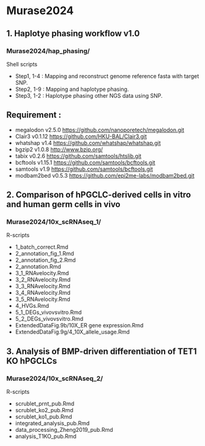 # Murase2024
## 1. Haplotye phasing workflow v1.0
### Murase2024/hap_phasing/
Shell scripts
* Step1, 1-4 : Mapping and reconstruct genome reference fasta with target SNP.
* Step2, 1-9 : Mapping and haplotype phasing.
* Step3, 1-2 : Haplotype phasing other NGS data using SNP.

## Requirement : 
* megalodon v2.5.0 https://github.com/nanoporetech/megalodon.git
* Clair3 v0.1.12 https://github.com/HKU-BAL/Clair3.git
* whatshap v1.4 https://github.com/whatshap/whatshap.git
* bgzip2 v1.0.8 http://www.bzip.org/
* tabix v0.2.6 https://github.com/samtools/htslib.git
* bcftools v1.15.1 https://github.com/samtools/bcftools.git
* samtools v1.9 https://github.com/samtools/bcftools.git
* modbam2bed v0.5.3 https://github.com/epi2me-labs/modbam2bed.git

## 2. Comparison of hPGCLC-derived cells in vitro and human germ cells in vivo
### Murase2024/10x_scRNAseq_1/
R-scripts
* 1_batch_correct.Rmd
* 2_annotation_fig_1.Rmd
* 2_annotation_fig_2.Rmd
* 2_annotation.Rmd
* 3_1_RNAvelocity.Rmd
* 3_2_RNAvelocity.Rmd
* 3_3_RNAvelocity.Rmd
* 3_4_RNAvelocity.Rmd
* 3_5_RNAvelocity.Rmd
* 4_HVGs.Rmd
* 5_1_DEGs_vivovsvitro.Rmd
* 5_2_DEGs_vivovsvitro.Rmd
* ExtendedDataFig.9b/10X_ER gene expression.Rmd
* ExtendedDataFig.9g/4_10X_allele_usage.Rmd

## 3. Analysis of BMP-driven differentiation of TET1 KO hPGCLCs
### Murase2024/10x_scRNAseq_2/
R-scripts
* scrublet_prnt_pub.Rmd
* scrublet_ko2_pub.Rmd
* scrublet_ko1_pub.Rmd
* integrated_analysis_pub.Rmd
* data_processing_Zheng2019_pub.Rmd
* analysis_T1KO_pub.Rmd
